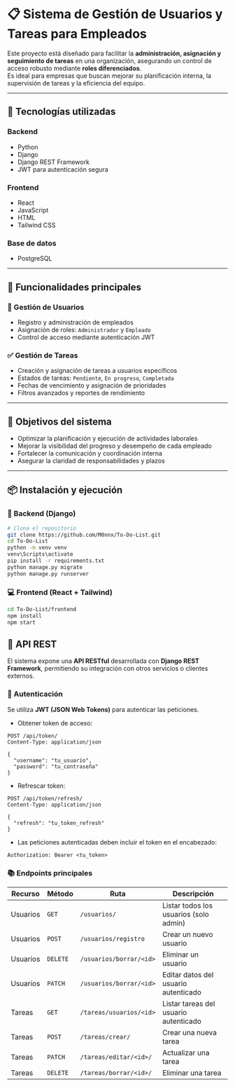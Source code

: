 # 📋 Sistema de Gestión de Usuarios y Tareas para Empleados

Este proyecto está diseñado para facilitar la **administración, asignación y seguimiento de tareas** en una organización, asegurando un control de acceso robusto mediante **roles diferenciados**.  
Es ideal para empresas que buscan mejorar su planificación interna, la supervisión de tareas y la eficiencia del equipo.

---

## 🚀 Tecnologías utilizadas

### Backend
- Python
- Django
- Django REST Framework
- JWT para autenticación segura

### Frontend
- React
- JavaScript
- HTML
- Tailwind CSS

### Base de datos
- PostgreSQL

---

## 🧩 Funcionalidades principales

### 👤 Gestión de Usuarios
- Registro y administración de empleados
- Asignación de roles: `Administrador` y `Empleado`
- Control de acceso mediante autenticación JWT

### ✅ Gestión de Tareas
- Creación y asignación de tareas a usuarios específicos
- Estados de tareas: `Pendiente`, `En progreso`, `Completada`
- Fechas de vencimiento y asignación de prioridades
- Filtros avanzados y reportes de rendimiento

---

## 🎯 Objetivos del sistema

- Optimizar la planificación y ejecución de actividades laborales
- Mejorar la visibilidad del progreso y desempeño de cada empleado
- Fortalecer la comunicación y coordinación interna
- Asegurar la claridad de responsabilidades y plazos

---

## 📦 Instalación y ejecución

### 🔧 Backend (Django)

```bash
# Clona el repositorio
git clone https://github.com/M0nnx/To-Do-List.git
cd To-Do-List
python -m venv venv
venv\Scripts\activate
pip install -r requirements.txt
python manage.py migrate
python manage.py runserver
```
### 💻 Frontend (React + Tailwind)
```bash
cd To-Do-List/frontend
npm install
npm start
```

## 🔌 API REST

El sistema expone una **API RESTful** desarrollada con **Django REST Framework**, permitiendo su integración con otros servicios o clientes externos.

### 🔐 Autenticación

Se utiliza **JWT (JSON Web Tokens)** para autenticar las peticiones.

- Obtener token de acceso:

```http
POST /api/token/
Content-Type: application/json

{
  "username": "tu_usuario",
  "password": "tu_contraseña"
}
```
- Refrescar token:
  
```http
POST /api/token/refresh/
Content-Type: application/json

{
  "refresh": "tu_token_refresh"
}
```
- Las peticiones autenticadas deben incluir el token en el encabezado:
```http
Authorization: Bearer <tu_token>

```

### 📚 Endpoints principales
| Recurso  | Método   | Ruta                   | Descripción                            |
| -------- | -------- | -----------------------| -------------------------------------- |
| Usuarios | `GET`    | `/usuarios/`           | Listar todos los usuarios (solo admin) |
| Usuarios | `POST`   | `/usuarios/registro`   | Crear un nuevo usuario                 |
| Usuarios | `DELETE` | `/usuarios/borrar/<id>`| Eliminar un usuario                    |
| Usuarios | `PATCH`  | `/usuarios/borrar/<id>`| Editar datos del usuario autenticado   |
| Tareas   | `GET`    | `/tareas/usuarios/<id>`| Listar tareas del usuario autenticado  |
| Tareas   | `POST`   | `/tareas/crear/`       | Crear una nueva tarea                  |
| Tareas   | `PATCH`  | `/tareas/editar/<id>/` | Actualizar una tarea                   |
| Tareas   | `DELETE` | `/tareas/borrar/<id>/` | Eliminar una tarea                     |





